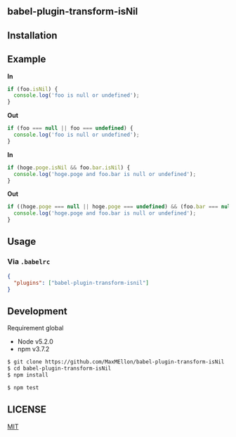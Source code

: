babel-plugin-transform-isNil
---

Installation
---

Example
---

**In**

```js
if (foo.isNil) {
  console.log('foo is null or undefined');
}
```

**Out**

```js
if (foo === null || foo === undefined) {
  console.log('foo is null or undefined');
}
```

**In**

```js
if (hoge.poge.isNil && foo.bar.isNil) {
  console.log('hoge.poge and foo.bar is null or undefined');
}
```

**Out**

```js
if ((hoge.poge === null || hoge.poge === undefined) && (foo.bar === null || foo.bar === undefined)) {
  console.log('hoge.poge and foo.bar is null or undefined');
}
```

## Usage

### Via `.babelrc`

```json
{
  "plugins": ["babel-plugin-transform-isnil"]
}
```

Development
---
Requirement global

* Node v5.2.0
* npm v3.7.2

```bash
$ git clone https://github.com/MaxMEllon/babel-plugin-transform-isNil
$ cd babel-plugin-transform-isNil
$ npm install

$ npm test
```

LICENSE
---
[MIT](./LICENSE.txt)
